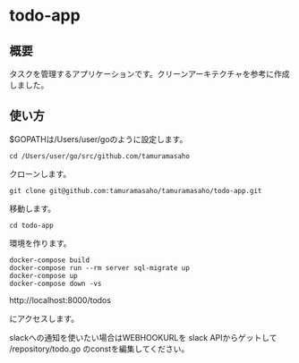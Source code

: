 # todo-app
## 概要
タスクを管理するアプリケーションです。クリーンアーキテクチャを参考に作成しました。

## 使い方

$GOPATHは/Users/user/goのように設定します。
```
cd /Users/user/go/src/github.com/tamuramasaho
```

クローンします。
```
git clone git@github.com:tamuramasaho/tamuramasaho/todo-app.git
```
移動します。
```
cd todo-app
```

環境を作ります。
```
docker-compose build
docker-compose run --rm server sql-migrate up
docker-compose up
docker-compose down -vs
```

http://localhost:8000/todos

にアクセスします。

slackへの通知を使いたい場合はWEBHOOKURLを
slack APIからゲットして
/repository/todo.go
のconstを編集してください。